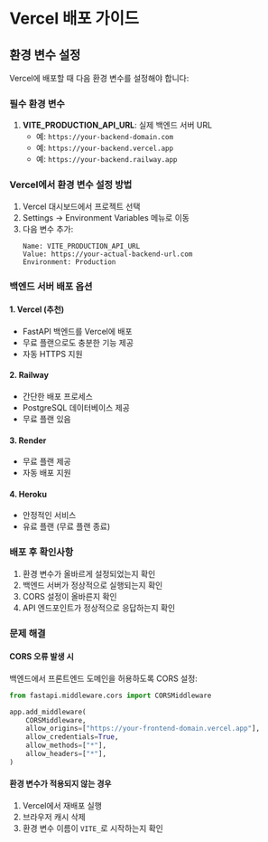 # Vercel 배포 가이드

## 환경 변수 설정

Vercel에 배포할 때 다음 환경 변수를 설정해야 합니다:

### 필수 환경 변수

1. **VITE_PRODUCTION_API_URL**: 실제 백엔드 서버 URL
   - 예: `https://your-backend-domain.com`
   - 예: `https://your-backend.vercel.app`
   - 예: `https://your-backend.railway.app`

### Vercel에서 환경 변수 설정 방법

1. Vercel 대시보드에서 프로젝트 선택
2. Settings → Environment Variables 메뉴로 이동
3. 다음 변수 추가:
   ```
   Name: VITE_PRODUCTION_API_URL
   Value: https://your-actual-backend-url.com
   Environment: Production
   ```

### 백엔드 서버 배포 옵션

#### 1. Vercel (추천)
- FastAPI 백엔드를 Vercel에 배포
- 무료 플랜으로도 충분한 기능 제공
- 자동 HTTPS 지원

#### 2. Railway
- 간단한 배포 프로세스
- PostgreSQL 데이터베이스 제공
- 무료 플랜 있음

#### 3. Render
- 무료 플랜 제공
- 자동 배포 지원

#### 4. Heroku
- 안정적인 서비스
- 유료 플랜 (무료 플랜 종료)

### 배포 후 확인사항

1. 환경 변수가 올바르게 설정되었는지 확인
2. 백엔드 서버가 정상적으로 실행되는지 확인
3. CORS 설정이 올바른지 확인
4. API 엔드포인트가 정상적으로 응답하는지 확인

### 문제 해결

#### CORS 오류 발생 시
백엔드에서 프론트엔드 도메인을 허용하도록 CORS 설정:

```python
from fastapi.middleware.cors import CORSMiddleware

app.add_middleware(
    CORSMiddleware,
    allow_origins=["https://your-frontend-domain.vercel.app"],
    allow_credentials=True,
    allow_methods=["*"],
    allow_headers=["*"],
)
```

#### 환경 변수가 적용되지 않는 경우
1. Vercel에서 재배포 실행
2. 브라우저 캐시 삭제
3. 환경 변수 이름이 `VITE_`로 시작하는지 확인
